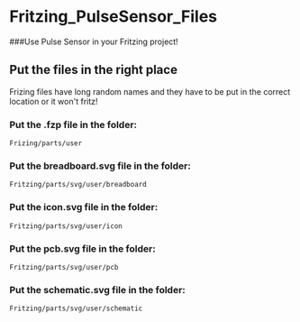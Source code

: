 # Fritzing_PulseSensor_Files
###Use Pulse Sensor in your Fritzing project!

## Put the files in the right place

Frizing files have long random names and they have to be put in the correct location or it won't fritz!

### Put the .fzp file in the folder:  
	Frizing/parts/user

### Put the breadboard.svg file in the folder:
	Fritzing/parts/svg/user/breadboard

### Put the icon.svg file in the folder:
	Fritzing/parts/svg/user/icon

### Put the pcb.svg file in the folder:
	Fritzing/parts/svg/user/pcb

### Put the schematic.svg file in the folder:
	Fritzing/parts/svg/user/schematic